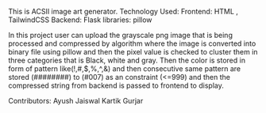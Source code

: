 This is ACSII image art generator.
Technology Used:
Frontend: HTML , TailwindCSS
Backend: Flask
libraries: pillow

In this project user can upload the grayscale png image that is being processed and compressed by algorithm where the image is converted into binary file using pillow and then the pixel value is checked to cluster them in three categories that is Black, white and gray. Then the color is stored in form of pattern like(!,#,$,%,^,&) and then consecutive same pattern are stored (########) to (#007) as an constraint (<=999) and then the compressed string from backend is passed to frontend to display.

Contributors:
Ayush Jaiswal
Kartik Gurjar 
